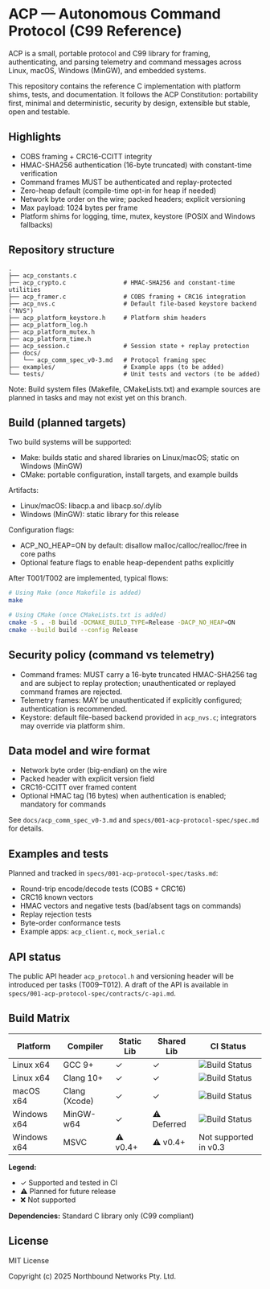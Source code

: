 # ACP — Autonomous Command Protocol (C99 Reference)

ACP is a small, portable protocol and C99 library for framing, authenticating, and parsing telemetry and command messages across Linux, macOS, Windows (MinGW), and embedded systems.

This repository contains the reference C implementation with platform shims, tests, and documentation. It follows the ACP Constitution: portability first, minimal and deterministic, security by design, extensible but stable, open and testable.

## Highlights

- COBS framing + CRC16-CCITT integrity
- HMAC-SHA256 authentication (16-byte truncated) with constant-time verification
- Command frames MUST be authenticated and replay-protected
- Zero-heap default (compile-time opt-in for heap if needed)
- Network byte order on the wire; packed headers; explicit versioning
- Max payload: 1024 bytes per frame
- Platform shims for logging, time, mutex, keystore (POSIX and Windows fallbacks)

## Repository structure

```text
.
├── acp_constants.c
├── acp_crypto.c                # HMAC-SHA256 and constant-time utilities
├── acp_framer.c                # COBS framing + CRC16 integration
├── acp_nvs.c                   # Default file-based keystore backend ("NVS")
├── acp_platform_keystore.h     # Platform shim headers
├── acp_platform_log.h
├── acp_platform_mutex.h
├── acp_platform_time.h
├── acp_session.c               # Session state + replay protection
├── docs/
│   └── acp_comm_spec_v0-3.md   # Protocol framing spec
├── examples/                   # Example apps (to be added)
└── tests/                      # Unit tests and vectors (to be added)
```

Note: Build system files (Makefile, CMakeLists.txt) and example sources are planned in tasks and may not exist yet on this branch.

## Build (planned targets)

Two build systems will be supported:

- Make: builds static and shared libraries on Linux/macOS; static on Windows (MinGW)
- CMake: portable configuration, install targets, and example builds

Artifacts:

- Linux/macOS: libacp.a and libacp.so/.dylib
- Windows (MinGW): static library for this release

Configuration flags:

- ACP_NO_HEAP=ON by default: disallow malloc/calloc/realloc/free in core paths
- Optional feature flags to enable heap-dependent paths explicitly

After T001/T002 are implemented, typical flows:

```sh
# Using Make (once Makefile is added)
make

# Using CMake (once CMakeLists.txt is added)
cmake -S . -B build -DCMAKE_BUILD_TYPE=Release -DACP_NO_HEAP=ON
cmake --build build --config Release
```

## Security policy (command vs telemetry)

- Command frames: MUST carry a 16-byte truncated HMAC-SHA256 tag and are subject to replay protection; unauthenticated or replayed command frames are rejected.
- Telemetry frames: MAY be unauthenticated if explicitly configured; authentication is recommended.
- Keystore: default file-based backend provided in `acp_nvs.c`; integrators may override via platform shim.

## Data model and wire format

- Network byte order (big-endian) on the wire
- Packed header with explicit version field
- CRC16-CCITT over framed content
- Optional HMAC tag (16 bytes) when authentication is enabled; mandatory for commands

See `docs/acp_comm_spec_v0-3.md` and `specs/001-acp-protocol-spec/spec.md` for details.

## Examples and tests

Planned and tracked in `specs/001-acp-protocol-spec/tasks.md`:

- Round-trip encode/decode tests (COBS + CRC16)
- CRC16 known vectors
- HMAC vectors and negative tests (bad/absent tags on commands)
- Replay rejection tests
- Byte-order conformance tests
- Example apps: `acp_client.c`, `mock_serial.c`

## API status

The public API header `acp_protocol.h` and versioning header will be introduced per tasks (T009–T012). A draft of the API is available in `specs/001-acp-protocol-spec/contracts/c-api.md`.

## Build Matrix

| Platform | Compiler | Static Lib | Shared Lib | CI Status |
|----------|----------|------------|------------|-----------|
| Linux x64 | GCC 9+ | ✓ | ✓ | ![Build Status](https://github.com/pzanna/acp/workflows/Build%20and%20Test/badge.svg) |
| Linux x64 | Clang 10+ | ✓ | ✓ | ![Build Status](https://github.com/pzanna/acp/workflows/Build%20and%20Test/badge.svg) |
| macOS x64 | Clang (Xcode) | ✓ | ✓ | ![Build Status](https://github.com/pzanna/acp/workflows/Build%20and%20Test/badge.svg) |
| Windows x64 | MinGW-w64 | ✓ | ⚠️ Deferred | ![Build Status](https://github.com/pzanna/acp/workflows/Build%20and%20Test/badge.svg) |
| Windows x64 | MSVC | ⚠️ v0.4+ | ⚠️ v0.4+ | Not supported in v0.3 |

**Legend:**

- ✓ Supported and tested in CI
- ⚠️ Planned for future release  
- ❌ Not supported

**Dependencies:** Standard C library only (C99 compliant)

## License

MIT License

Copyright (c) 2025 Northbound Networks Pty. Ltd.

